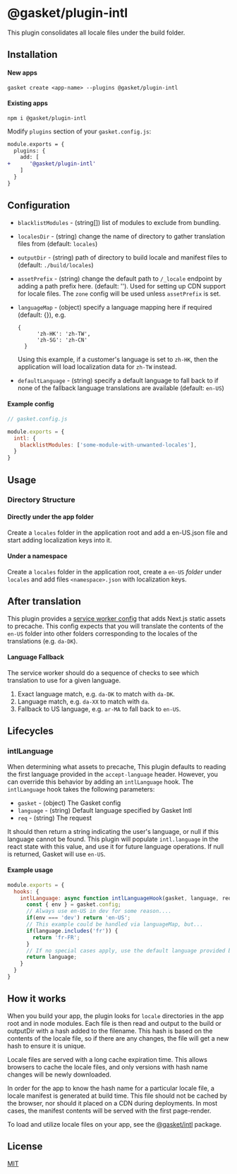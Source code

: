 # @gasket/plugin-intl

This plugin consolidates all locale files under the build folder.

## Installation

#### New apps

```
gasket create <app-name> --plugins @gasket/plugin-intl
```

#### Existing apps

```
npm i @gasket/plugin-intl
```

Modify `plugins` section of your `gasket.config.js`:

```diff
module.exports = {
  plugins: {
    add: [
+      '@gasket/plugin-intl'
    ]
  }
}
```

## Configuration

- `blacklistModules` - (string[]) list of modules to exclude from bundling.
- `localesDir` - (string) change the name of directory to gather translation
  files from (default: `locales`)
- `outputDir` - (string) path of directory to build locale and manifest files to
  (default: `./build/locales`)
- `assetPrefix` - (string) change the default path to `/_locale` endpoint by
  adding a path prefix here. (default: ''). Used for setting up CDN support for
  locale files. The `zone` config will be used unless `assetPrefix` is set.
- `languageMap` - (object) specify a language mapping here if required (default:
  {}), e.g.

  ```
  {
        'zh-HK': 'zh-TW',
        'zh-SG': 'zh-CN'
    }
  ```

  Using this example, if a customer's language is set to `zh-HK`, then the
  application will load localization data for `zh-TW` instead.
- `defaultLanguage` - (string) specify a default language to fall back to if
  none of the fallback language translations are available (default: `en-US`)

#### Example config

```js
// gasket.config.js

module.exports = {
  intl: {
    blacklistModules: ['some-module-with-unwanted-locales'],
  }
}
```

## Usage

### Directory Structure

#### Directly under the app folder

Create a `locales` folder in the application root and add a en-US.json file and
start adding localization keys into it.

#### Under a namespace

Create a `locales` folder in the application root, create a `en-US` *folder*
under `locales` and add files `<namespace>.json` with localization keys.

## After translation

This plugin provides a [service worker config] that adds Next.js static assets
to precache. This config expects that you will translate the contents of the
`en-US` folder into other folders corresponding to the locales of the
translations (e.g. `da-DK`).

#### Language Fallback

The service worker should do a sequence of checks to see which translation to
use for a given language.

1. Exact language match, e.g. `da-DK` to match with `da-DK`.
2. Language match, e.g. `da-XX` to match with `da`.
3. Fallback to US language, e.g. `ar-MA` to fall back to `en-US`.

## Lifecycles

### intlLanguage

When determining what assets to precache, This plugin defaults to reading the
first language provided in the `accept-language` header. However, you can
override this behavior by adding an `intlLanguage` hook. The `intlLanguage` hook
takes the following parameters:

- `gasket` - (object) The Gasket config
- `language` - (string) Default language specified by Gasket Intl
- `req` - (string) The request

It should then return a string indicating the user's language, or null if this
language cannot be found. This plugin will populate `intl.language` in the
react state with this value, and use it for future language operations. If null
is returned, Gasket will use `en-US`.

#### Example usage

```js
module.exports = {
  hooks: {
    intlLanguage: async function intlLanguageHook(gasket, language, req) {
      const { env } = gasket.config;
      // Always use en-US in dev for some reason....
      if(env === 'dev') return 'en-US';
      // This example could be handled via languageMap, but...
      if(language.includes('fr')) {
        return 'fr-FR';
      }
      // If no special cases apply, use the default language provided by Gasket.
      return language;
    }
  }
}
```


## How it works

When you build your app, the plugin looks for `locale` directories in the app
root and in node modules. Each file is then read and output to the build or
outputDir with a hash added to the filename. This hash is based on the contents
of the locale file, so if there are any changes, the file will get a new hash to
ensure it is unique.

Locale files are served with a long cache expiration time. This allows browsers
to cache the locale files, and only versions with hash name changes will be
newly downloaded.

In order for the app to know the hash name for a particular locale file, a
locale manifest is generated at build time. This file should not be cached by
the browser, nor should it placed on a CDN during deployments. In most cases,
the manifest contents will be served with the first page-render.

To load and utilize locale files on your app, see the [@gasket/intl] package.

## License

[MIT](./LICENSE.md)

<!-- LINKS -->

[@gasket/intl]: /packages/gasket-intl/README.md
[service worker config]: /packages/gasket-plugin-service-worker/README.md
